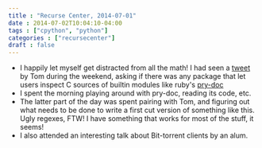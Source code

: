 ```yaml
---
title : "Recurse Center, 2014-07-01"
date : 2014-07-02T10:04:10-04:00
tags : ["cpython", "python"]
categories : ["recursecenter"]
draft : false
---
```


-   I happily let myself get distracted from all the math!  I had seen a [tweet](https://twitter.com/ballingt/status/483394809411825665) by
    Tom during the weekend, asking if there was any package that let users
    inspect C sources of builtin modules like ruby's [pry-doc](https://github.com/pry/pry-doc/)
-   I spent the morning playing around with pry-doc, reading its code, etc.
-   The latter part of the day was spent pairing with Tom, and figuring out what
    needs to be done to write a first cut version of something like this.  Ugly
    regexes, FTW! I have something that works for most of the stuff, it seems!
-   I also attended an interesting talk about Bit-torrent clients by an alum.
